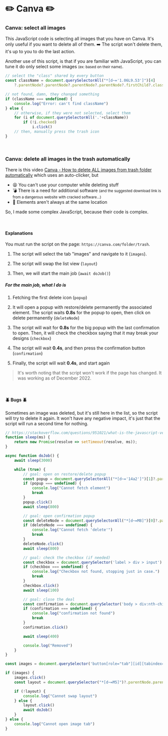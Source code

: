 # ✏️ Canva  ✏️ 

<div class="row row-cols-md-2"><div>

### Canva: select all images

This JavaScript code is selecting all images that you have on Canva. It's only useful if you want to delete all of them. ➡️ The script won't delete them, it's up to you to do the last action.

Another use of this script, is that if you are familiar with JavaScript, you can tune it do only select some images <small>(ex: based on their name)</small>.
</div><div>

```javascript
// select the "class" shared by every button
const className = document.querySelectorAll("*[d~='1.06L9.53']")[4]
    ?.parentNode?.parentNode?.parentNode?.parentNode?.firstChild?.classList[0]

// not found, damn, they changed something
if (className === undefined) {
    console.log("Error: can't find className")
} else {
    // otherwise, if they were not selected, select them
    for (i of document.querySelectorAll('.'+className))
        if (!i.checked)
            i.click()
    // then, manually press the trash icon
}
```
</div></div>

<br>

### Canva: delete all images in the trash automatically

<div class="row row-cols-md-2"><div>

There is this video [Canva - How to delete ALL images from trash folder automatically](https://www.youtube.com/watch?v=eCCk5EFYHDM) which uses an auto-clicker, but

* 😫 You can't use your computer while deleting stuff
* 💣 There is a need for additional software <small>(and the suggested download link is from a dangerous website with cracked software...)</small>
* 🤯 Elements aren't always at the same location

So, I made some complex JavaScript, because their code is complex.

<br>

#### Explanations

You must run the script on the page: `https://canva.com/folder/trash`.

1. The script will select the tab "images" and navigate to it (`images`).

2. The script will swap the list view (`layout`)

3. Then, we will start the main job (`await doJob()`)

##### For the main job, what I do is

1. Fetching the first delete icon (`popup`)

2. It will open a popup with restore/delete permanently the associated element. The script waits **0.8s** for the popup to open, then click on delete permanently (`deleteNode`)

3. The script will wait for **0.8s** for the big popup with the last confirmation to open. Then, it will check the checkbox saying that it may break your designs (`checkbox`)

4. The script will wait **0.4s**, and then press the confirmation button (`confirmation`)

5. Finally, the script will wait **0.4s**, and start again

> It's worth noting that the script won't work if the page has changed. It was working as of December 2022.

<br>

#### 🪲 Bugs 🪲

Sometimes an image was deleted, but it's still here in the list, so the script will try to delete it again. It won't have any negative impact, it's just that the script will run a second time for nothing.
</div><div>

```javascript
// https://stackoverflow.com/questions/951021/what-is-the-javascript-version-of-sleep
function sleep(ms) {
    return new Promise(resolve => setTimeout(resolve, ms));
}

async function doJob() {
    await sleep(3000)

    while (true) {
        // goal: open on restore/delete popup
        const popup = document.querySelectorAll("*[d~='14a2']")[1]?.parentNode.parentNode.parentNode.parentNode
        if (popup === undefined) {
            console.log("Cannot fetch element")
            break
        }
        popup.click()
        await sleep(800)

        // goal: open confirmation popup
        const deleteNode = document.querySelectorAll("*[d~=M8]")[0]?.parentNode.parentNode.parentNode.parentNode.parentNode
        if (deleteNode === undefined) {
            console.log("Cannot fetch 'delete'")
            break
        }
        deleteNode.click()
        await sleep(800)

        // goal: check the checkbox (if needed)
        const checkbox = document.querySelector('label > div > input')
        if (checkbox === undefined) {
            console.log("Checkbox not found, stopping just in case.")
            break
        }
        checkbox.click()
        await sleep(100)

        // goal: close the deal
        const confirmation = document.querySelector('body > div:nth-child(2) > div > div > div > div > div > div > div > div > div > div > div > button > span')?.parentNode
        if (confirmation === undefined) {
            console.log("confirmation not found")
            break
        }
        confirmation.click()

        await sleep(400)

        console.log("Removed")
    }
}

const images = document.querySelector('button[role="tab"][id][tabindex="-1"][aria-controls][aria-selected="false"][class]')

if (images) {
    images.click()
    const layout = document.querySelector("*[d~=M5]")?.parentNode.parentNode.parentNode.parentNode

    if (!layout) {
        console.log("Cannot swap layout")
    } else {
        layout.click()
        await doJob()
    }
} else {
    console.log("Cannot open image tab")
}
```
</div></div>